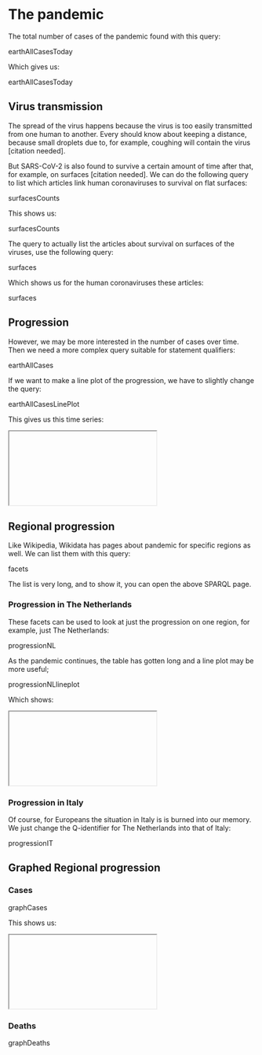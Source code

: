 # The pandemic

The total number of cases of the <topic>pandemic</topic> found with this query:

<sparql>earthAllCasesToday</sparql>

Which gives us:

<out>earthAllCasesToday</out>

## Virus <topic>transmission</topic>

The spread of the virus happens because the virus is too easily transmitted from
one human to another. Every should know about keeping a distance, because
small droplets due to, for example, coughing will contain the virus [citation needed].

But SARS-CoV-2 is also found to survive a certain amount of time after that,
for example, on surfaces [citation needed]. We can do the following query
to list which articles link human coronaviruses to survival on flat <topic>surfaces</topic>:

<sparql>surfacesCounts</sparql>

This shows us:

<out>surfacesCounts</out>

The query to actually list the articles about survival on surfaces of
the viruses, use the following query:

<sparql>surfaces</sparql>

Which shows us for the human coronaviruses these articles:

<out>surfaces</out>

## Progression

However, we may be more interested in the number of cases over time.
Then we need a more complex query suitable for statement qualifiers:

<sparql>earthAllCases</sparql>

If we want to make a line plot of the progression, we have to slightly
change the query:

<sparql>earthAllCasesLinePlot</sparql>

This gives us this time series:

<iframe>earthAllCasesLinePlot</iframe>

## Regional progression

Like Wikipedia, Wikidata has pages about pandemic for specific regions
as well. We can list them with this query:

<sparql>facets</sparql>

The list is very long, and to show it, you can open the above SPARQL page.

### Progression in The Netherlands

These facets can be used to look at just the <topic>progression</topic> on one region,
for example, just <topic>The Netherlands</topic>:

<sparql>progressionNL</sparql>

As the pandemic continues, the table has gotten long and a line plot may
be more useful;

<sparql>progressionNLlineplot</sparql>

Which shows:

<iframe>progressionNLlineplot</iframe>

### Progression in Italy

Of course, for Europeans the situation in <topic>Italy</topic> is is burned
into our memory. We just change the Q-identifier for The Netherlands into that
of Italy:

<sparql>progressionIT</sparql>

## Graphed Regional progression

### Cases

<sparql>graphCases</sparql>

This shows us:

<iframe>graphCases</iframe>

### Deaths

<sparql>graphDeaths</sparql>

